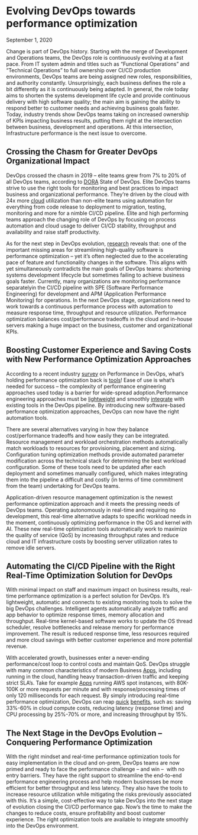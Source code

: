# Evolving DevOps towards performance optimization

September 1, 2020

Change is part of DevOps history. Starting with the merge of Development and Operations teams, the DevOps role is continuously evolving at a fast pace. From IT system admin and titles such as “Functional Operations” and “Technical Operations” to full ownership over CI/CD production environments, DevOps teams are being assigned new roles, responsibilities, and authority constantly. Unsurprisingly, each business defines the role a bit differently as it is continuously being adapted. In general, the role today aims to shorten the systems development life cycle and provide continuous delivery with high software quality; the main aim is gaining the ability to respond better to customer needs and achieving business goals faster. Today, industry trends show DevOps teams taking on increased ownership of KPIs impacting business results, putting them right at the intersection between business, development and operations. At this intersection, Infrastructure performance is the next issue to overcome.

## Crossing the Chasm for Greater DevOps Organizational Impact

DevOps crossed the chasm in 2019 – elite teams grew from 7% to 20% of all DevOps teams, according to [DORA](https://cloud.google.com/blog/products/devops-sre/the-2019-accelerate-state-of-devops-elite-performance-productivity-and-scaling) State of DevOps. Elite DevOps teams strive to use the right tools for monitoring and best practices to impact business and organizational performance. They’re driven by the cloud with 24x more [cloud](https://cloud.google.com/blog/products/devops-sre/the-2019-accelerate-state-of-devops-elite-performance-productivity-and-scaling) utilization than non-elite teams using automation for everything from code release to deployment to migration, testing, monitoring and more for a nimble CI/CD pipeline. Elite and high performing teams approach the changing role of DevOps by focusing on process automation and cloud usage to deliver CI/CD stability, throughput and availability and raise staff productivity.

As for the next step in DevOps evolution, [research](https://www.researchgate.net/publication/281026853_Performance-oriented_DevOps_A_Research_Agenda) reveals that: one of the important missing areas for streamlining high-quality software is performance optimization – yet it’s often neglected due to the accelerating pace of feature and functionality changes in the software. This aligns with yet simultaneously contradicts the main goals of DevOps teams: shortening systems development lifecycle but sometimes failing to achieve business goals faster. Currently, many organizations are monitoring performance separatelyin the CI/CD pipeline with SPE (Software Performance Engineering) for development and APM (Application Performance Monitoring) for operations. In the next DevOps stage, organizations need to work towards a continuous performance process with automation to measure response time, throughput and resource utilization. Performance optimization balances cost/performance tradeoffs in the cloud and in-house servers making a huge impact on the business, customer and organizational KPIs.

## Boosting Customer Experience and Saving Costs with New Performance Optimization Approaches

According to a recent industry [survey](https://www.researchgate.net/publication/327153518_How_is_Performance_Addressed_in_DevOps_A_Survey_on_Industrial_Practices) on Performance in DevOps, what’s holding performance optimization back is [tools](https://www.researchgate.net/publication/327153518_How_is_Performance_Addressed_in_DevOps_A_Survey_on_Industrial_Practices)! Ease of use is what’s needed for success – the complexity of performance engineering approaches used today is a barrier for wide-spread adoption.Performance engineering approaches must be [lightweight](https://www.researchgate.net/publication/327153518_How_is_Performance_Addressed_in_DevOps_A_Survey_on_Industrial_Practices) and smoothly [integrate](https://www.researchgate.net/publication/327153518_How_is_Performance_Addressed_in_DevOps_A_Survey_on_Industrial_Practices) with existing tools in the DevOps pipeline. By introducing new software-based performance optimization approaches, DevOps can now have the right automation tools.

There are several alternatives varying in how they balance cost/performance tradeoffs and how easily they can be integrated. Resource management and workload orchestration methods automatically match workloads to resources for provisioning, placement and sizing. Configuration tuning optimization methods provide automated parameter modification across the technical stack for determining the best workload configuration. Some of these tools need to be updated after each deployment and sometimes manually configured, which makes integrating them into the pipeline a difficult and costly (in terms of time commitment from the team) undertaking for DevOps teams.

Application-driven resource management optimization is the newest performance optimization approach and it meets the pressing needs of DevOps teams. Operating autonomously in real-time and requiring no development, this real-time alternative adapts to specific workload needs in the moment, continuously optimizing performance in the OS and kernel with AI. These new real-time optimization tools automatically work to maximize the quality of service (QoS) by increasing throughput rates and reduce cloud and IT infrastructure costs by boosting server utilization rates to remove idle servers.

## Automating the CI/CD Pipeline with the Right Real-Time Optimization Solution for DevOps

With minimal impact on staff and maximum impact on business results, real-time performance optimization is a perfect solution for DevOps. It’s lightweight, automatic and connects to existing monitoring tools to solve the big DevOps challenges. Intelligent agents automatically analyze traffic and app behavior to optimize response times, memory allocation and throughput. Real-time kernel-based software works to update the OS thread scheduler, resolve bottlenecks and release memory for performance improvement. The result is reduced response time, less resources required and more cloud savings with better customer experience and more potential revenue.

With accelerated growth, businesses enter a never-ending performance/cost loop to control costs and maintain QoS. DevOps struggle with many common characteristics of modern Business [Apps](https://granulate.io/case-studies/startapp/), including running in the cloud, handling heavy transaction-driven traffic and keeping strict SLA’s. Take for example [Apps](https://granulate.io/case-studies/bigabid/) running AWS spot instances, with 80K-100K or more requests per minute and with response/processing times of only 120 milliseconds for each request. By simply introducing real-time performance optimization, DevOps can reap [quick](https://granulate.io/case-studies/bigabid/) [benefits](https://granulate.io/case-studies/startapp/), such as: saving 33%-60% in cloud compute costs, reducing latency (response time) and CPU processing by 25%-70% or more, and increasing throughput by 15%.

## The Next Stage in the DevOps Evolution – Conquering Performance Optimization

With the right mindset and real-time performance optimization tools for easy implementation in the cloud and on-prem, DevOps teams are now primed and ready to face the performance challenge – and win –  with no entry barriers. They have the right support to streamline the end-to-end performance engineering process and help modern businesses be more efficient for better throughput and less latency. They also have the tools to increase resource utilization while mitigating the risks previously associated with this. It’s a simple, cost-effective way to take DevOps into the next stage of evolution closing the CI/CD performance gap. Now’s the time to make the changes to reduce costs, ensure profitability and boost customer experience. The right optimization tools are available to integrate smoothly into the DevOps environment.
